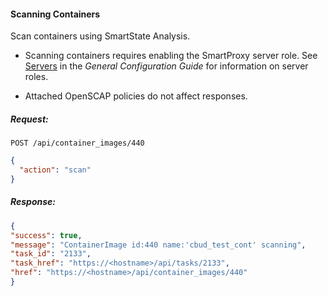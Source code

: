#### Scanning Containers

Scan containers using SmartState Analysis.

<div class="note">

  - Scanning containers requires enabling the SmartProxy server role.
    See
    [Servers](https://access.redhat.com/documentation/en-us/red_hat_cloudforms/4.6/html-single/general_configuration/#servers)
    in the *General Configuration Guide* for information on server
    roles.

  - Attached OpenSCAP policies do not affect responses.

</div>

##### Request:

    POST /api/container_images/440

``` json
{
  "action": "scan"
}
```

##### Response:

``` json
{
"success": true,
"message": "ContainerImage id:440 name:'cbud_test_cont' scanning",
"task_id": "2133",
"task_href": "https://<hostname>/api/tasks/2133",
"href": "https://<hostname>/api/container_images/440"
}
```

